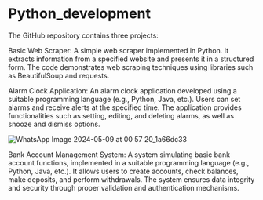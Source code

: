 # Python_development
The GitHub repository contains three projects:

Basic Web Scraper: A simple web scraper implemented in Python. It extracts information from a specified website and presents it in a structured form. The code demonstrates web scraping techniques using libraries such as BeautifulSoup and requests.

Alarm Clock Application: An alarm clock application developed using a suitable programming language (e.g., Python, Java, etc.). Users can set alarms and receive alerts at the specified time. The application provides functionalities such as setting, editing, and deleting alarms, as well as snooze and dismiss options.

![WhatsApp Image 2024-05-09 at 00 57 20_1a66dc33](https://github.com/Anu12345667890/Python_development/assets/115926721/c375d4b0-3bd0-461d-aad3-02e0f28df87f)

Bank Account Management System: A system simulating basic bank account functions, implemented in a suitable programming language (e.g., Python, Java, etc.). It allows users to create accounts, check balances, make deposits, and perform withdrawals. The system ensures data integrity and security through proper validation and authentication mechanisms.

